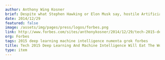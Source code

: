 ```yaml
---
author: Anthony Wing Kosner
brief: Despite what Stephen Hawking or Elon Musk say, hostile Artificial Intelligence is not going to destroy the world anytime soon. What is certain to happen, however, is the continued ascent of the practical applications of AI
date: 2014/12/29
featured: false
image: /assets/img/pages/press/logos/forbes.png
link: http://www.forbes.com/sites/anthonykosner/2014/12/29/tech-2015-deep-learning-and-machine-intelligence-will-eat-the-world/
org: Forbes
tags: 2015 deep learning machine intelligence numenta grok forbes
title: Tech 2015 Deep Learning And Machine Intelligence Will Eat The World
type: item
---
```

